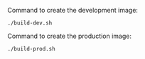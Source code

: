 Command to create the development image:

```
./build-dev.sh
```

Command to create the production image:

```
./build-prod.sh
```
